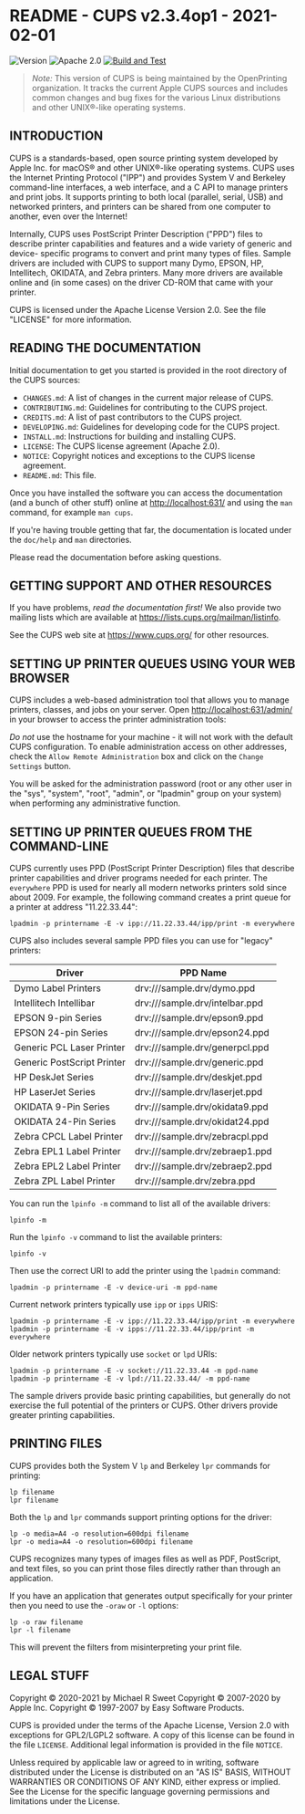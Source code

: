 README - CUPS v2.3.4op1 - 2021-02-01
====================================

![Version](https://img.shields.io/github/v/release/openprinting/cups?include_prereleases)
![Apache 2.0](https://img.shields.io/github/license/openprinting/cups)
[![Build and Test](https://github.com/OpenPrinting/cups/workflows/Build%20and%20Test/badge.svg)](https://github.com/OpenPrinting/cups/actions)

> *Note:* This version of CUPS is being maintained by the OpenPrinting
> organization.  It tracks the current Apple CUPS sources and includes common
> changes and bug fixes for the various Linux distributions and other UNIX®-like
> operating systems.


INTRODUCTION
------------

CUPS is a standards-based, open source printing system developed by Apple Inc.
for macOS® and other UNIX®-like operating systems.  CUPS uses the Internet
Printing Protocol ("IPP") and provides System V and Berkeley command-line
interfaces, a web interface, and a C API to manage printers and print jobs.  It
supports printing to both local (parallel, serial, USB) and networked printers,
and printers can be shared from one computer to another, even over the Internet!

Internally, CUPS uses PostScript Printer Description ("PPD") files to describe
printer capabilities and features and a wide variety of generic and device-
specific programs to convert and print many types of files.  Sample drivers are
included with CUPS to support many Dymo, EPSON, HP, Intellitech, OKIDATA, and
Zebra printers.  Many more drivers are available online and (in some cases) on
the driver CD-ROM that came with your printer.

CUPS is licensed under the Apache License Version 2.0.  See the file
"LICENSE" for more information.


READING THE DOCUMENTATION
-------------------------

Initial documentation to get you started is provided in the root directory of
the CUPS sources:

- `CHANGES.md`: A list of changes in the current major release of CUPS.
- `CONTRIBUTING.md`: Guidelines for contributing to the CUPS project.
- `CREDITS.md`: A list of past contributors to the CUPS project.
- `DEVELOPING.md`: Guidelines for developing code for the CUPS project.
- `INSTALL.md`: Instructions for building and installing CUPS.
- `LICENSE`: The CUPS license agreement (Apache 2.0).
- `NOTICE`: Copyright notices and exceptions to the CUPS license agreement.
- `README.md`: This file.

Once you have installed the software you can access the documentation (and a
bunch of other stuff) online at <http://localhost:631/> and using the `man`
command, for example `man cups`.

If you're having trouble getting that far, the documentation is located under
the `doc/help` and `man` directories.

Please read the documentation before asking questions.


GETTING SUPPORT AND OTHER RESOURCES
-----------------------------------

If you have problems, *read the documentation first!*  We also provide two
mailing lists which are available at <https://lists.cups.org/mailman/listinfo>.

See the CUPS web site at <https://www.cups.org/> for other resources.


SETTING UP PRINTER QUEUES USING YOUR WEB BROWSER
------------------------------------------------

CUPS includes a web-based administration tool that allows you to manage
printers, classes, and jobs on your server.  Open <http://localhost:631/admin/>
in your browser to access the printer administration tools:

*Do not* use the hostname for your machine - it will not work with the default
CUPS configuration.  To enable administration access on other addresses, check
the `Allow Remote Administration` box and click on the `Change Settings` button.

You will be asked for the administration password (root or any other user in the
"sys", "system", "root", "admin", or "lpadmin" group on your system) when
performing any administrative function.


SETTING UP PRINTER QUEUES FROM THE COMMAND-LINE
-----------------------------------------------

CUPS currently uses PPD (PostScript Printer Description) files that describe
printer capabilities and driver programs needed for each printer.  The
`everywhere` PPD is used for nearly all modern networks printers sold since
about 2009.  For example, the following command creates a print queue for a
printer at address "11.22.33.44":

    lpadmin -p printername -E -v ipp://11.22.33.44/ipp/print -m everywhere

CUPS also includes several sample PPD files you can use for "legacy" printers:

   Driver                         | PPD Name
   -----------------------------  | ------------------------------
   Dymo Label Printers            | drv:///sample.drv/dymo.ppd
   Intellitech Intellibar         | drv:///sample.drv/intelbar.ppd
   EPSON 9-pin Series             | drv:///sample.drv/epson9.ppd
   EPSON 24-pin Series            | drv:///sample.drv/epson24.ppd
   Generic PCL Laser Printer      | drv:///sample.drv/generpcl.ppd
   Generic PostScript Printer     | drv:///sample.drv/generic.ppd
   HP DeskJet Series              | drv:///sample.drv/deskjet.ppd
   HP LaserJet Series             | drv:///sample.drv/laserjet.ppd
   OKIDATA 9-Pin Series           | drv:///sample.drv/okidata9.ppd
   OKIDATA 24-Pin Series          | drv:///sample.drv/okidat24.ppd
   Zebra CPCL Label Printer       | drv:///sample.drv/zebracpl.ppd
   Zebra EPL1 Label Printer       | drv:///sample.drv/zebraep1.ppd
   Zebra EPL2 Label Printer       | drv:///sample.drv/zebraep2.ppd
   Zebra ZPL Label Printer        | drv:///sample.drv/zebra.ppd

You can run the `lpinfo -m` command to list all of the available drivers:

    lpinfo -m

Run the `lpinfo -v` command to list the available printers:

    lpinfo -v

Then use the correct URI to add the printer using the `lpadmin` command:

    lpadmin -p printername -E -v device-uri -m ppd-name

Current network printers typically use `ipp` or `ipps` URIS:

    lpadmin -p printername -E -v ipp://11.22.33.44/ipp/print -m everywhere
    lpadmin -p printername -E -v ipps://11.22.33.44/ipp/print -m everywhere

Older network printers typically use `socket` or `lpd` URIs:

    lpadmin -p printername -E -v socket://11.22.33.44 -m ppd-name
    lpadmin -p printername -E -v lpd://11.22.33.44/ -m ppd-name

The sample drivers provide basic printing capabilities, but generally do not
exercise the full potential of the printers or CUPS.  Other drivers provide
greater printing capabilities.


PRINTING FILES
--------------

CUPS provides both the System V `lp` and Berkeley `lpr` commands for printing:

    lp filename
    lpr filename

Both the `lp` and `lpr` commands support printing options for the driver:

    lp -o media=A4 -o resolution=600dpi filename
    lpr -o media=A4 -o resolution=600dpi filename

CUPS recognizes many types of images files as well as PDF, PostScript, and text
files, so you can print those files directly rather than through an application.

If you have an application that generates output specifically for your printer
then you need to use the `-oraw` or `-l` options:

    lp -o raw filename
    lpr -l filename

This will prevent the filters from misinterpreting your print file.


LEGAL STUFF
-----------

Copyright © 2020-2021 by Michael R Sweet
Copyright © 2007-2020 by Apple Inc.
Copyright © 1997-2007 by Easy Software Products.

CUPS is provided under the terms of the Apache License, Version 2.0 with
exceptions for GPL2/LGPL2 software.  A copy of this license can be found in the
file `LICENSE`.  Additional legal information is provided in the file `NOTICE`.

Unless required by applicable law or agreed to in writing, software distributed
under the License is distributed on an "AS IS" BASIS, WITHOUT WARRANTIES OR
CONDITIONS OF ANY KIND, either express or implied.  See the License for the
specific language governing permissions and limitations under the License.

